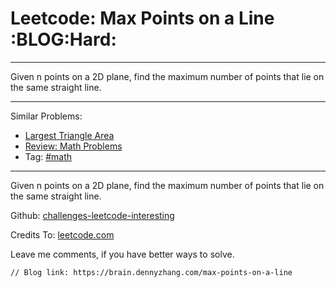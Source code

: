 # Leetcode: Max Points on a Line     :BLOG:Hard:


---

Given n points on a 2D plane, find the maximum number of points that lie on the same straight line.  

---

Similar Problems:  
-   [Largest Triangle Area](https://brain.dennyzhang.com/largest-triangle-area)
-   [Review: Math Problems](https://brain.dennyzhang.com/review-math)
-   Tag: [#math](https://brain.dennyzhang.com/tag/math)

---

Given n points on a 2D plane, find the maximum number of points that lie on the same straight line.  

Github: [challenges-leetcode-interesting](https://github.com/DennyZhang/challenges-leetcode-interesting/tree/master/max-points-on-a-line)  

Credits To: [leetcode.com](https://leetcode.com/problems/max-points-on-a-line/description/)  

Leave me comments, if you have better ways to solve.  

    // Blog link: https://brain.dennyzhang.com/max-points-on-a-line